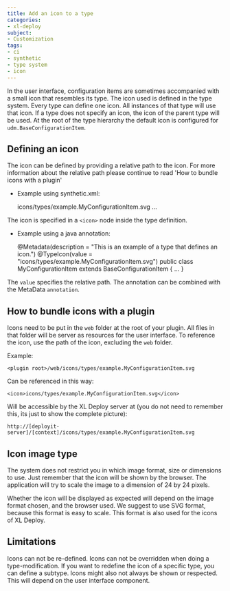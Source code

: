 ```yaml
---
title: Add an icon to a type
categories:
- xl-deploy
subject:
- Customization
tags:
- ci
- synthetic
- type system
- icon
---
```


In the user interface, configuration items are sometimes accompanied with a small icon that resembles its type. 
The icon used is defined in the type system. Every type can define one icon. All instances of that type will use that icon.
If a type does not specify an icon, the icon of the parent type will be used. At the root of the type hierarchy the default icon is configured for `udm.BaseConfigurationItem`.

## Defining an icon
The icon can be defined by providing a relative path to the icon. For more information about the relative path please continue to read 'How to bundle icons with a plugin'

* Example using synthetic.xml:


    <type type="example.MyConfigurationItem" extends="udm.BaseConfigurationItem">
        <icon>icons/types/example.MyConfigurationItem.svg</icon>
        ...
    </type>

The icon is specified in a `<icon>` node inside the type definition.

* Example using a java annotation:


    @Metadata(description = "This is an example of a type that defines an icon.")
    @TypeIcon(value = "icons/types/example.MyConfigurationItem.svg")
    public class MyConfigurationItem extends BaseConfigurationItem {
        ...
    }

The `value` specifies the relative path. The annotation can be combined with the MetaData `annotation`.

## How to bundle icons with a plugin
Icons need to be put in the `web` folder at the root of your plugin. All files in that folder will be server as resources for the user interface.
To reference the icon, use the path of the icon, excluding the `web` folder. 

Example:

`<plugin root>/web/icons/types/example.MyConfigurationItem.svg`

Can be referenced in this way:

`<icon>icons/types/example.MyConfigurationItem.svg</icon>`

Will be accessible by the XL Deploy server at (you do not need to remember this, its just to show the complete picture):

`http://[deployit-server]/[context]/icons/types/example.MyConfigurationItem.svg`

## Icon image type
The system does not restrict you in which image format, size or dimensions to use. Just remember that the icon will be shown by the browser.
The application will try to scale the image to a dimension of 24 by 24 pixels.

Whether the icon will be displayed as expected will depend on the image format chosen, and the browser used. We suggest to use SVG format, 
because this format is easy to scale. This format is also used for the icons of XL Deploy.

## Limitations 
Icons can not be re-defined. Icons can not be overridden when doing a type-modification. If you want to redefine the icon of a specific type,
you can define a subtype. Icons might also not always be shown or respected. This will depend on the user interface component.
